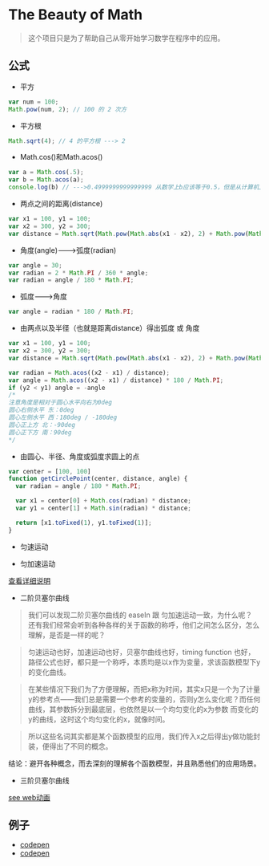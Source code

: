 # The Beauty of Math

> 这个项目只是为了帮助自己从零开始学习数学在程序中的应用。

## 公式

* 平方

```js
var num = 100;
Math.pow(num, 2); // 100 的 2 次方
```

* 平方根

```js
Math.sqrt(4); // 4 的平方根 ---> 2
```

* Math.cos()和Math.acos()

```js
var a = Math.cos(.5);
var b = Math.acos(a);
console.log(b) // --->0.4999999999999999 从数学上b应该等于0.5，但是从计算机上并不等于，因为丢失了精度
```

* 两点之间的距离(distance)

```js
var x1 = 100, y1 = 100;
var x2 = 300, y2 = 300;
var distance = Math.sqrt(Math.pow(Math.abs(x1 - x2), 2) + Math.pow(Math.abs(y1 - y2), 2));
```

* 角度(angle)--->弧度(radian)

```js
var angle = 30;
var radian = 2 * Math.PI / 360 * angle;
var radian = angle / 180 * Math.PI;
```

* 弧度--->角度

```js
var angle = radian * 180 / Math.PI;
```

* 由两点以及半径（也就是距离distance）得出弧度 或 角度

```js
var x1 = 100, y1 = 100;
var x2 = 300, y2 = 300;
var distance = Math.sqrt(Math.pow(Math.abs(x1 - x2), 2) + Math.pow(Math.abs(y1 - y2), 2));

var radian = Math.acos((x2 - x1) / distance);
var angle = Math.acos((x2 - x1) / distance) * 180 / Math.PI;
if (y2 < y1) angle = -angle
/* 
注意角度是相对于圆心水平向右为0deg
圆心右侧水平 东：0deg
圆心左侧水平 西：180deg / -180deg
圆心正上方 北：-90deg
圆心正下方 南：90deg
*/
```

* 由圆心、半径、角度或弧度求圆上的点

```js
var center = [100, 100]
function getCirclePoint(center, distance, angle) {
  var radian = angle / 180 * Math.PI;

  var x1 = center[0] + Math.cos(radian) * distance;
  var y1 = center[1] + Math.sin(radian) * distance;

  return [x1.toFixed(1), y1.toFixed(1)];
}
```

* 匀速运动

* 匀加速运动

[查看详细说明](Tween/README.md)

* 二阶贝塞尔曲线

> 我们可以发现二阶贝塞尔曲线的 easeIn 跟 匀加速运动一致，为什么呢？
还有我们经常会听到各种各样的关于函数的称呼，他们之间怎么区分，怎么理解，是否是一样的呢？

> 匀速运动也好，加速运动也好，贝塞尔曲线也好，timing function 也好，路径公式也好，都只是一个称呼，本质均是以x作为变量，求该函数模型下y的变化曲线。

> 在某些情况下我们为了方便理解，而把x称为时间，其实x只是一个为了计量y的参考点——我们总是需要一个参考的变量的，否则y怎么变化呢？而任何曲线，其参数拆分到最底层，也依然是以一个均匀变化的x为参数 而变化的y的曲线，这时这个均匀变化的x，就像时间。

> 所以这些名词其实都是某个函数模型的应用，我们传入x之后得出y做功能封装，便得出了不同的概念。

结论：避开各种概念，而去深刻的理解各个函数模型，并且熟悉他们的应用场景。

* 三阶贝塞尔曲线

[see web动画]()


## 例子

* [codepen](http://codepen.io/dongxl/pen/zozLXj)
* [codepen](http://codepen.io/dongxl/pen/jAzoZY)
